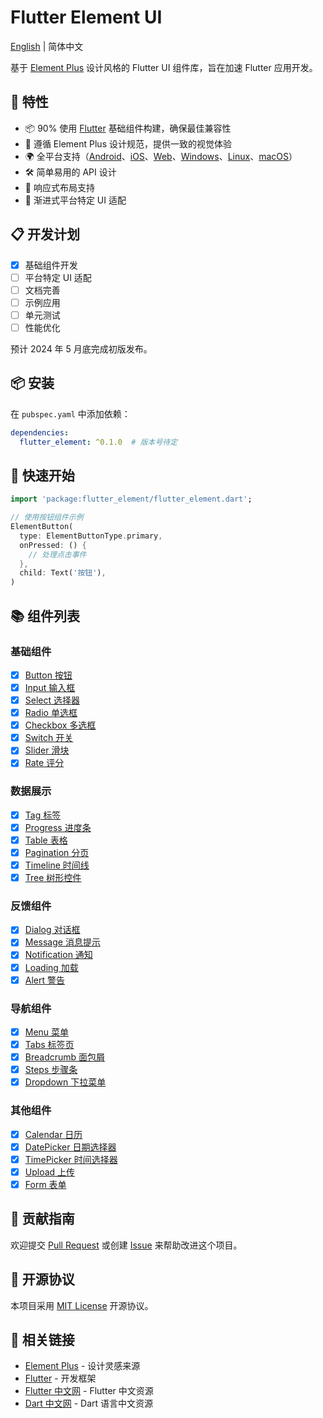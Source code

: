 # Flutter Element UI

[English](README_EN.md) | 简体中文

基于 [Element Plus](https://element-plus.org/) 设计风格的 Flutter UI 组件库，旨在加速 Flutter 应用开发。

## 🚀 特性

- 📦 90% 使用 [Flutter](https://flutter.dev/) 基础组件构建，确保最佳兼容性
- 🎨 遵循 Element Plus 设计规范，提供一致的视觉体验
- 🌍 全平台支持（[Android](https://developer.android.com/)、[iOS](https://developer.apple.com/ios/)、[Web](https://flutter.dev/web)、[Windows](https://flutter.dev/desktop)、[Linux](https://flutter.dev/desktop)、[macOS](https://flutter.dev/desktop)）
- 🛠 简单易用的 API 设计
- 📱 响应式布局支持
- 🎯 渐进式平台特定 UI 适配

## 📋 开发计划

- [x] 基础组件开发
- [ ] 平台特定 UI 适配
- [ ] 文档完善
- [ ] 示例应用
- [ ] 单元测试
- [ ] 性能优化

预计 2024 年 5 月底完成初版发布。

## 📦 安装

在 `pubspec.yaml` 中添加依赖：

```yaml
dependencies:
  flutter_element: ^0.1.0  # 版本号待定
```

## 🎯 快速开始

```dart
import 'package:flutter_element/flutter_element.dart';

// 使用按钮组件示例
ElementButton(
  type: ElementButtonType.primary,
  onPressed: () {
    // 处理点击事件
  },
  child: Text('按钮'),
)
```

## 📚 组件列表

### 基础组件
- [x] [Button 按钮](example/lib/pages/button_page/index.dart)
- [x] [Input 输入框](example/lib/pages/input_page/index.dart)
- [x] [Select 选择器](example/lib/pages/select_page/index.dart)
- [x] [Radio 单选框](example/lib/pages/radio_page/index.dart)
- [x] [Checkbox 多选框](example/lib/pages/checkbox_page/index.dart)
- [x] [Switch 开关](example/lib/pages/switch_page/index.dart)
- [x] [Slider 滑块](example/lib/pages/slider_page/index.dart)
- [x] [Rate 评分](example/lib/pages/rate_page/index.dart)

### 数据展示
- [x] [Tag 标签](example/lib/pages/tag_page/index.dart)
- [x] [Progress 进度条](example/lib/pages/progress_page/index.dart)
- [x] [Table 表格](example/lib/pages/table_page/index.dart)
- [x] [Pagination 分页](example/lib/pages/pagination_page/index.dart)
- [x] [Timeline 时间线](example/lib/pages/timeline_page/index.dart)
- [x] [Tree 树形控件](example/lib/pages/tree_page/index.dart)

### 反馈组件
- [x] [Dialog 对话框](example/lib/pages/dialog_page/index.dart)
- [x] [Message 消息提示](example/lib/pages/message_page/index.dart)
- [x] [Notification 通知](example/lib/pages/notification_page/index.dart)
- [x] [Loading 加载](example/lib/pages/loading_page/index.dart)
- [x] [Alert 警告](example/lib/pages/alert_page/index.dart)

### 导航组件
- [x] [Menu 菜单](example/lib/pages/menu_page/index.dart)
- [x] [Tabs 标签页](example/lib/pages/tabs_page/index.dart)
- [x] [Breadcrumb 面包屑](example/lib/pages/breadcrumb_page/index.dart)
- [x] [Steps 步骤条](example/lib/pages/steps_page/index.dart)
- [x] [Dropdown 下拉菜单](example/lib/pages/dropdown_page/index.dart)

### 其他组件
- [x] [Calendar 日历](example/lib/pages/calendar_page/index.dart)
- [x] [DatePicker 日期选择器](example/lib/pages/date_picker_page/index.dart)
- [x] [TimePicker 时间选择器](example/lib/pages/time_picker_page/index.dart)
- [x] [Upload 上传](example/lib/pages/upload_page/index.dart)
- [x] [Form 表单](example/lib/pages/form_page/index.dart)

## 🤝 贡献指南

欢迎提交 [Pull Request](https://github.com/yourusername/flutter_element/pulls) 或创建 [Issue](https://github.com/yourusername/flutter_element/issues) 来帮助改进这个项目。

## 📄 开源协议

本项目采用 [MIT License](LICENSE) 开源协议。

## 🔗 相关链接

- [Element Plus](https://element-plus.org/) - 设计灵感来源
- [Flutter](https://flutter.dev/) - 开发框架
- [Flutter 中文网](https://flutter.cn/) - Flutter 中文资源
- [Dart 中文网](https://dart.cn/) - Dart 语言中文资源
